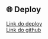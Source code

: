 ## 🌐 Deploy

[Link do deploy](http://hosteando.herokuapp.com) <br>
[Link do github](https://github.com/CapstoneHostEvents/Hosteando)
